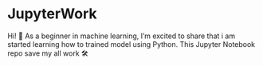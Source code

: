 # JupyterWork
Hi! 👋 As a beginner in machine learning, I’m excited to share that i am started  learning how to trained model using Python. This Jupyter Notebook repo save my all work  🛠️
